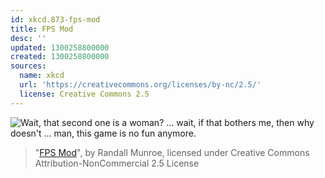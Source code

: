 ```yaml
---
id: xkcd.873-fps-mod
title: FPS Mod
desc: ''
updated: 1300258800000
created: 1300258800000
sources:
  name: xkcd
  url: 'https://creativecommons.org/licenses/by-nc/2.5/'
  license: Creative Commons 2.5
---
```

![Wait, that second one is a woman?  ... wait, if that bothers me, then why doesn't ... man, this game is no fun anymore.](https://imgs.xkcd.com/comics/fps_mod.png)
> "[FPS Mod](https://xkcd.com/873/)", by Randall Munroe, licensed under Creative Commons Attribution-NonCommercial 2.5 License
